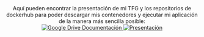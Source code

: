 <div align="center">
Aquí pueden encontrar la presentación de mi TFG y los repositorios de dockerhub para poder descargar mis contenedores y ejecutar mi aplicación de la manera más sencilla posible:<br>

  <a href="https://drive.google.com/drive/folders/1nLMpQa7IDfQa1kcEQy9Gbm1q4L8WWXD9?usp=sharing">
    <img src="https://img.shields.io/badge/Documentaci%C3%B3n%20TFG-4285F4?style=for-the-badge&logo=google-drive&logoColor=white" alt="Google Drive Documentación"/>
  </a>
  <a href="https://www.canva.com/design/DAGp-rD_miw/DDO_F24uotKf-jfy829OGQ/edit?utm_content=DAGp-rD_miw&utm_campaign=designshare&utm_medium=link2&utm_source=sharebutton">
    <img src="https://img.shields.io/badge/Canva%20Design-00C4CC?style=for-the-badge&logo=canva&logoColor=white" alt="Presentación"/>
  </a>
</div>
